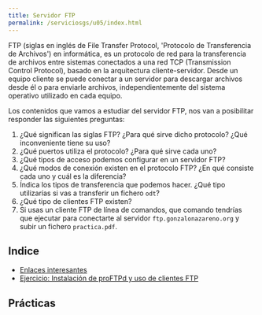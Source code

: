 ```yaml
---
title: Servidor FTP
permalink: /serviciosgs/u05/index.html
---
```


FTP (siglas en inglés de File Transfer Protocol, 'Protocolo de Transferencia de Archivos') en informática, es un protocolo de red para la transferencia de archivos entre sistemas conectados a una red TCP (Transmission Control Protocol), basado en la arquitectura cliente-servidor. Desde un equipo cliente se puede conectar a un servidor para descargar archivos desde él o para enviarle archivos, independientemente del sistema operativo utilizado en cada equipo.

Los contenidos que vamos a estudiar del servidor FTP, nos van a posibilitar responder las siguientes preguntas:

1. ¿Qué significan las siglas FTP? ¿Para qué sirve dicho protocolo? ¿Qué inconveniente tiene su uso?
2. ¿Qué puertos utiliza el protocolo? ¿Para qué sirve cada uno?
3. ¿Qué tipos de acceso podemos configurar en un servidor FTP?
4. ¿Qué modos de conexión existen en el protocolo FTP? ¿En qué consiste cada uno y cuál es la diferencia?
5. Índica los tipos de transferencia que podemos hacer. ¿Qué tipo utilizarías si vas a transferir un fichero `odt`?
6. ¿Qué tipo de clientes FTP existen?
7. Si usas un cliente FTP de línea de comandos, que comando tendrías que ejecutar para conectarte al servidor `ftp.gonzalonazareno.org` y subir un fichero `practica.pdf`.

## Indice

* [Enlaces interesantes](enlaces.html)
* [Ejercicio: Instalación de proFTPd y uso de clientes FTP](ejercicio1.html)

## Prácticas
